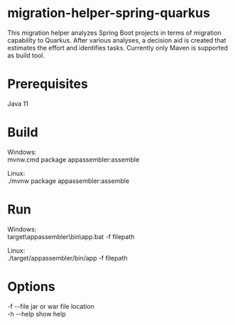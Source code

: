 # migration-helper-spring-quarkus

This migration helper analyzes Spring Boot projects in terms of migration capability to Quarkus. After various analyses, a decision aid is created that estimates the effort and identifies tasks. Currently only Maven is supported as build tool.

# Prerequisites

Java 11

# Build

Windows: \
mvnw.cmd package appassembler:assemble

Linux: \
./mvnw package appassembler:assemble

# Run

Windows: \
target\appassembler\bin\app.bat -f filepath

Linux: \
./target/appassembler/bin/app -f filepath

# Options

-f --file jar or war file location \
-h --help show help
